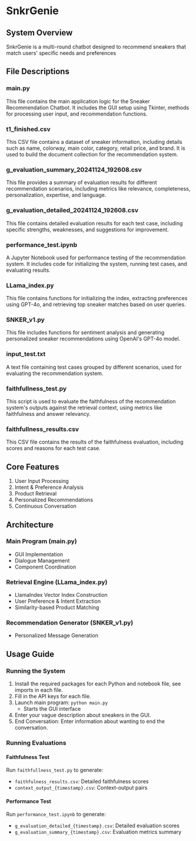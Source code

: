 # SnkrGenie

## System Overview
SnkrGenie is a multi-round chatbot designed to recommend sneakers that match users' specific needs and preferences

## File Descriptions

### main.py
This file contains the main application logic for the Sneaker Recommendation Chatbot. It includes the GUI setup using Tkinter, methods for processing user input, and recommendation functions.

### t1_finished.csv
This CSV file contains a dataset of sneaker information, including details such as name, colorway, main color, category, retail price, and brand. It is used to build the document collection for the recommendation system.

### g_evaluation_summary_20241124_192608.csv
This file provides a summary of evaluation results for different recommendation scenarios, including metrics like relevance, completeness, personalization, expertise, and language.

### g_evaluation_detailed_20241124_192608.csv
This file contains detailed evaluation results for each test case, including specific strengths, weaknesses, and suggestions for improvement.

### performance_test.ipynb
A Jupyter Notebook used for performance testing of the recommendation system. It includes code for initializing the system, running test cases, and evaluating results.

### LLama_index.py
This file contains functions for initializing the index, extracting preferences using GPT-4o, and retrieving top sneaker matches based on user queries.

### SNKER_v1.py
This file includes functions for sentiment analysis and generating personalized sneaker recommendations using OpenAI's GPT-4o model.

### input_test.txt
A text file containing test cases grouped by different scenarios, used for evaluating the recommendation system.

### faithfullness_test.py
This script is used to evaluate the faithfulness of the recommendation system's outputs against the retrieval context, using metrics like faithfulness and answer relevancy.

### faithfullness_results.csv
This CSV file contains the results of the faithfulness evaluation, including scores and reasons for each test case.

## Core Features
1. User Input Processing
2. Intent & Preference Analysis
3. Product Retrieval
4. Personalized Recommendations
5. Continuous Conversation

## Architecture

### Main Program (main.py)
- GUI Implementation
- Dialogue Management
- Component Coordination

### Retrieval Engine (LLama_index.py)
- LlamaIndex Vector Index Construction
- User Preference & Intent Extraction
- Similarity-based Product Matching

### Recommendation Generator (SNKER_v1.py)
- Personalized Message Generation

## Usage Guide
### Running the System
1. Install the required packages for each Python and notebook file, see imports in each file.
2. Fill in the API keys for each file.
3. Launch main program: `python main.py`
   - Starts the GUI interface
4. Enter your vague description about sneakers in the GUI.
5. End Conversation: Enter information about wanting to end the conversation.

### Running Evaluations

#### Faithfulness Test
Run `faithfullness_test.py` to generate:
- `faithfulness_results.csv`: Detailed faithfulness scores
- `context_output_{timestamp}.csv`: Context-output pairs

#### Performance Test
Run `performance_test.ipynb` to generate:
- `g_evaluation_detailed_{timestamp}.csv`: Detailed evaluation scores
- `g_evaluation_summary_{timestamp}.csv`: Evaluation metrics summary
